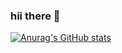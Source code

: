 ### hii there 👋
[![Anurag's GitHub stats](https://github-readme-stats.vercel.app/api?username=Geeksdirectory)](https://github.com/anuraghazra/github-readme-stats)
